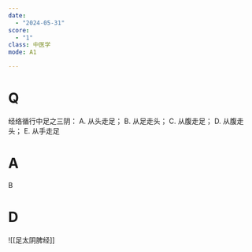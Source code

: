 ```yaml
---
date:
  - "2024-05-31"
score:
  - "1"
class: 中医学
mode: A1

---
```



# Q
经络循行中足之三阴：
A. 从头走足； 
B. 从足走头；
C. 从腹走足；
D. 从腹走头； 
E. 从手走足

# A

B


# D
![[足太阴脾经]]